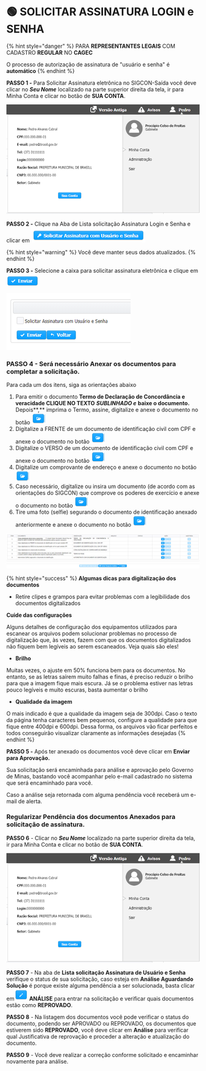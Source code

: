 # 🟢 SOLICITAR ASSINATURA LOGIN e SENHA

{% hint style="danger" %}
PARA **REPRESENTANTES LEGAIS** COM CADASTRO **REGULAR** NO **CAGEC**

O processo de autorização de assinatura de "usuário e senha" é **automático**
{% endhint %}

**PASSO 1 -** Para Solicitar Assinatura eletrônica no SIGCON-Saída você deve clicar no _**Seu Nome**_ localizado na parte superior direita da tela, ir para Minha Conta e clicar no botão de **SUA CONTA**.

![MINHA CONTA](../../.gitbook/assets/processo_eletronico_assinatura_sua_conta.png)

**PASSO 2 -** Clique na Aba de Lista solicitação Assinatura Login e Senha e clicar em ![](../../.gitbook/assets/botao_solicitar_assinatura_com_usuario_senha.png) 

{% hint style="warning" %}
Você deve manter seus dados atualizados.
{% endhint %}

**PASSO 3 -** Selecione a caixa para solicitar assinatura eletrônica e clique em ![](../../.gitbook/assets/enviar.png) 

![](../../.gitbook/assets/assinatura_eletronica_solicitacao_usuario_interno.png)

### **PASSO 4 -** Será necessário Anexar os documentos para completar a solicitação.

Para cada um dos itens, siga as orientações abaixo

1. Para emitir o documento  **Termo de Declaração de Concordância e veracidade CLIQUE NO TEXTO** _**SUBLINHADO e**_ **baixe o documento.** Depois**,** imprima o Termo, assine, digitalize e anexe o documento no botão ![](../../.gitbook/assets/icone_pasta.png) 
2. Digitalize a FRENTE de um documento de identificação civil com CPF e  anexe o documento no botão ![](../../.gitbook/assets/icone_pasta.png)
3. Digitalize o VERSO de um documento de identificação civil com CPF e  anexe o documento no botão ![](../../.gitbook/assets/icone_pasta.png)
4. Digitalize um comprovante de endereço e anexe o documento no botão ![](../../.gitbook/assets/icone_pasta.png)
5. Caso necessário, digitalize ou insira um documento \(de acordo com as orientações do SIGCON\) que comprove os poderes de exercício e anexe o documento no botão ![](../../.gitbook/assets/icone_pasta.png)
6. Tire uma foto \(selfie\) segurando o documento de identificação anexado anteriormente e anexe o documento no botão ![](../../.gitbook/assets/icone_pasta.png)

![Documentos obrigat&#xF3;rios](../../.gitbook/assets/assinatura_eletronica_solicitacao_envio_documento.png)

{% hint style="success" %}
**Algumas dicas para digitalização dos documentos**

* Retire clipes e grampos para evitar problemas com a legibilidade dos documentos digitalizados

**Cuide das configurações**

Alguns detalhes de configuração dos equipamentos utilizados para escanear os arquivos podem solucionar problemas no processo de digitalização que, às vezes, fazem com que os documentos digitalizados não fiquem bem legíveis ao serem escaneados. Veja quais são eles!

* **Brilho**

Muitas vezes, o ajuste em 50% funciona bem para os documentos. No entanto, se as letras saírem muito falhas e finas, é preciso reduzir o brilho para que a imagem fique mais escura. Já se o problema estiver nas letras pouco legíveis e muito escuras, basta aumentar o brilho

* **Qualidade da imagem**

O mais indicado é que a qualidade da imagem seja de 300dpi. Caso o texto da página tenha caracteres bem pequenos, configure a qualidade para que fique entre 400dpi e 600dpi. Dessa forma, os arquivos vão ficar perfeitos e todos conseguirão visualizar claramente as informações desejadas
{% endhint %}

**PASSO 5 -** Após ter anexado os documentos você deve clicar em  **Enviar para Aprovação.**

Sua solicitação será encaminhada para análise e aprovação pelo Governo de Minas, bastando você acompanhar pelo e-mail cadastrado no sistema que será encaminhado para você.

Caso a análise seja retornada com alguma pendência você receberá um e-mail de alerta.

### Regularizar Pendência dos documentos Anexados para solicitação de assinatura.

**PASSO 6** - Clicar no _**Seu Nome**_ localizado na parte superior direita da tela, ir para Minha Conta e clicar no botão de **SUA CONTA**.

![Regulariza Pend&#xEA;ncias de Solicita&#xE7;&#xF5;es de Assinatura](../../.gitbook/assets/processo_eletronico_assinatura_sua_conta.png)

**PASSO 7** - Na aba de **Lista solicitação Assinatura de Usuário e Senha** verifique o status de sua solicitação,  caso esteja em **Análise Aguardando Solução** é porque existe alguma pendência a ser solucionada, basta clicar em![](../../.gitbook/assets/botao_editar.png) **ANÁLISE** para entrar na solicitação e verificar quais documentos estão como **REPROVADO**.

**PASSO  8** - Na listagem dos documentos você pode verificar o status do documento, podendo ser APROVADO ou REPROVADO, os documentos que estiverem sido **REPROVADO**, você deve clicar em **Análise** para verificar qual Justificativa de reprovação e proceder a alteração e atualização do documento.

**PASSO 9**  - Você deve realizar a correção conforme solicitado e encaminhar novamente para análise.

